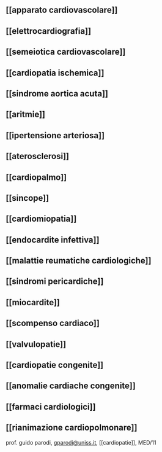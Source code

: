 ## [[apparato cardiovascolare]]
## [[elettrocardiografia]]
## [[semeiotica cardiovascolare]]
## [[cardiopatia ischemica]]
## [[sindrome aortica acuta]]
## [[aritmie]]
## [[ipertensione arteriosa]]
## [[aterosclerosi]]
## [[cardiopalmo]]
## [[sincope]]
## [[cardiomiopatia]]
## [[endocardite infettiva]]
## [[malattie reumatiche cardiologiche]]
## [[sindromi pericardiche]]
## [[miocardite]]
## [[scompenso cardiaco]]
## [[valvulopatie]]
## [[cardiopatie congenite]]
## [[anomalie cardiache congenite]]
## [[farmaci cardiologici]]
## [[rianimazione cardiopolmonare]]

prof. guido parodi, gparodi@uniss.it, [[cardiopatie]], MED/11